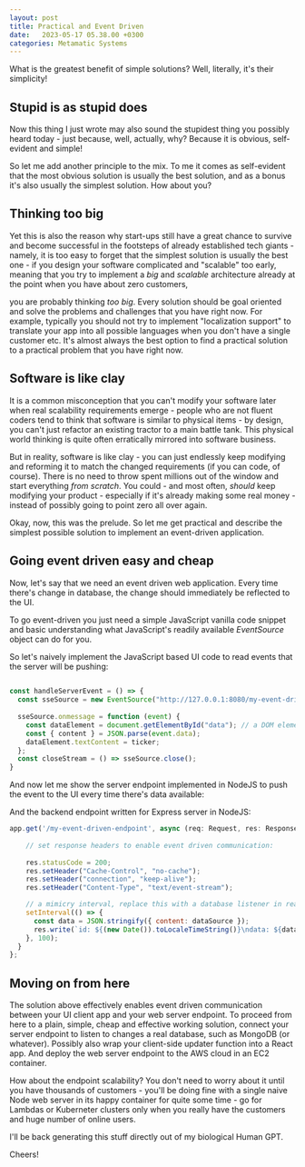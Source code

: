```yaml
---
layout: post
title: Practical and Event Driven
date:   2023-05-17 05.38.00 +0300
categories: Metamatic Systems
---
```


What is the greatest benefit of simple solutions? Well, literally, it's
their simplicity!

## Stupid is as stupid does

Now this thing I just wrote may also sound the stupidest thing you possibly heard today -
just because, well, actually, why? Because it is obvious, self-evident
and simple!

So let me add another principle to the mix. To me it comes as self-evident that the 
most obvious solution is usually the best solution, and as a bonus 
it's also usually the simplest solution. How about you?

## Thinking too big

Yet this is also the reason why start-ups still have a great chance
to survive and become successful in the footsteps of already established
tech giants - namely, it is too easy to forget that the simplest solution
is usually the best one - if you design your software complicated and "scalable"
too early, meaning that you try to implement a *big* and *scalable* architecture
already at the point when you have about zero customers,

you are probably thinking *too big*. Every solution should be goal oriented
and solve the problems and challenges that you have right now. For
example, typically you should not try to implement "localization support" to translate
your app into all possible languages when you don't have a single customer etc.
It's almost always the best option to find a practical solution to a practical
problem that you have right now.

## Software is like clay

It is a common misconception that you can't modify your software later 
when real scalability requirements emerge - people who are not fluent
coders tend to think that software is similar to physical items - 
by design, you can't just refactor an existing tractor to a main battle tank.
This physical world thinking is quite often erratically mirrored into software business.

But in reality, software is like clay - you can just endlessly keep modifying and reforming it
to match the changed requirements (if you can code, of course). There is no
need to throw spent millions out of the window and start everything *from scratch*.
You could - and most often, *should* keep modifying your product - especially if it's already
making some real money - instead of possibly going to point zero all over again.
 
Okay, now, this was the prelude. So let me get practical and describe the
simplest possible solution to implement an event-driven application.

## Going event driven easy and cheap

Now, let's say that we need an event driven web application. Every time there's 
change in database, the change should immediately be reflected to the UI.

To go event-driven you just need a simple JavaScript
vanilla code snippet and basic understanding what JavaScript's readily available
*EventSource* object can do for you.

So let's naively implement the JavaScript based UI code to read events that the server will be pushing:

```javascript
 
const handleServerEvent = () => {
  const sseSource = new EventSource("http://127.0.0.1:8080/my-event-driven-endpoint");
 
  sseSource.onmessage = function (event) {
	const dataElement = document.getElementById("data"); // a DOM element in the UI.
	const { content } = JSON.parse(event.data);
	dataElement.textContent = ticker;
  };
  const closeStream = () => sseSource.close(); 
}	 
```

And now let me show the server endpoint implemented in NodeJS to push the event
to the UI every time there's data available:

And the backend endpoint written for Express server in NodeJS: 

```javascript
app.get('/my-event-driven-endpoint', async (req: Request, res: Response) => { {
    
    // set response headers to enable event driven communication:
    
    res.statusCode = 200;
    res.setHeader("Cache-Control", "no-cache");
    res.setHeader("connection", "keep-alive");
    res.setHeader("Content-Type", "text/event-stream");

    // a mimicry interval, replace this with a database listener in real app:
    setInterval(() => {
      const data = JSON.stringify({ content: dataSource });
      res.write(`id: ${(new Date()).toLocaleTimeString()}\ndata: ${data}\n\n`);
    }, 100);
  } 
};
```

## Moving on from here

The solution above effectively enables event driven communication between your UI client app
and your web server endpoint. To proceed from here to a plain, simple, cheap and
effective working solution, connect your server endpoint to listen to changes a real database,
such as MongoDB (or whatever). Possibly also wrap your client-side updater function
into a React app. And deploy the web server endpoint to the AWS cloud in an EC2 container.

How about the endpoint scalability? You don't need to worry about it until you 
have thousands of customers - you'll be doing fine with a single naive Node web server 
in its happy container for quite some time - go for Lambdas or Kuberneter clusters
only when you really have the customers and huge number of online users.


I'll be back generating this stuff directly out of my biological Human GPT.

Cheers!



